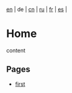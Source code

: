 [en]() | 
de | 
[cn](https://github.com/syncloud/docs/blob/main/cn/index.md) | 
[ru](https://github.com/syncloud/docs/blob/main/ru/index.md) | 
[fr](https://github.com/syncloud/docs/blob/main/fr/index.md) | 
[es](https://github.com/syncloud/docs/blob/main/es/index.md) | 

# Home

content

## Pages

* [first](https://github.com/syncloud/docs/blob/main/de/content/first.md)
